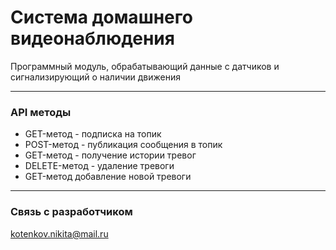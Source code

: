 # Система домашнего видеонаблюдения
Программный модуль, обрабатывающий данные с датчиков и сигнализирующий о наличии движения
___
### API методы
- GET-метод - подписка на топик
- POST-метод - публикация сообщения в топик
- GET-метод - получение истории тревог
- DELETE-метод - удаление тревоги
- GET-метод добавление новой тревоги
___
### Связь с разработчиком
kotenkov.nikita@mail.ru